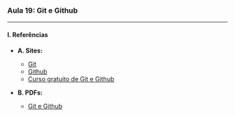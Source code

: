### **Aula 19: Git e Github**

---

#### **I. Referências**

- **A. Sites:**
  - [Git](https://git-scm.com/)
  - [Github](https://github.com)
  - [Curso gratuito de Git e Github](https://www.cursoemvideo.com/curso/curso-de-git-e-github/)

- **B. PDFs:**
    - [Git e Github](../referencias/curso-html-css-gustavo-guanabara/aulas-pdf/18%20-%20Aprendendo%20Git%20e%20GitHub.pdf)